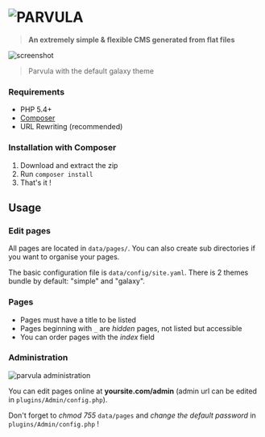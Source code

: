 # ![PARVULA](http://i.imgur.com/igAQPza.png)

> **An extremely simple & flexible CMS generated from flat files**

![screenshot](http://i.imgur.com/gsbzwgl.png)
> Parvula with the default galaxy theme

### Requirements

* PHP 5.4+
* [Composer](http://getcomposer.org/)
* URL Rewriting (recommended)

### Installation with Composer

1. Download and extract the zip
2. Run `composer install`
3. That's it !

## Usage

### Edit pages

All pages are located in `data/pages/`. You can also create sub directories if you want to organise your pages.

The basic configuration file is `data/config/site.yaml`.
There is 2 themes bundle by default: "simple" and "galaxy".

### Pages

* Pages must have a title to be listed
* Pages beginning with `_` are *hidden* pages, not listed but accessible
* You can order pages with the *index* field

### Administration

![parvula administration](http://i.imgur.com/WtDfVXu.png)

You can edit pages online at **yoursite.com/admin** (admin url can be edited in `plugins/Admin/config.php`).

Don't forget to *chmod 755* `data/pages` and *change the default password* in `plugins/Admin/config.php` !
